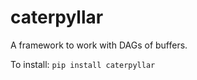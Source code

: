 
# caterpyllar
A framework to work with DAGs of buffers.


To install:	```pip install caterpyllar```
